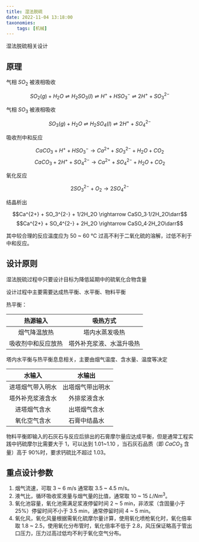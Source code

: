 ```yaml
---
title: 湿法脱硫
date: 2022-11-04 13:18:00
taxonomies:
    tags: [机械]
---
```


湿法脱硫相关设计

<!-- more -->

## 原理

气相 $SO_2$ 被液相吸收

$$SO_2(g) + H_2O \rightleftharpoons H_2SO_3(l)\rightleftharpoons H^+ + HSO_3^-\rightleftharpoons 2H^+ + SO_3^{2-}$$

气相 $SO_3$ 被液相吸收

$$SO_3(g) + H_2O \rightleftharpoons H_2SO_4(l)\rightleftharpoons 2H^+ + SO_4^{2-}$$

吸收剂中和反应

$$CaCO_3 + H^+ + HSO_3^- \rightarrow Ca^{2+} + SO_3^{2-} + H_2O + CO_2$$
$$CaCO_3 + 2H^+ + SO_4^{2-} \rightarrow Ca^{2+} + SO_4^{2-} + H_2O + CO_2$$

氧化反应

$$2SO_3^{2-}+O_2 \rightarrow 2SO_4^{2-}$$

结晶析出

$$Ca^{2+} + SO_3^{2-} + 1/2H_2O \rightarrow CaSO_3·1/2H_2O\darr$$
$$Ca^{2+} + SO_4^{2-} + 2H_2O \rightarrow CaSO_4·2H_2O\darr$$

其中较合理的反应温度应为 50 ~ 60 ℃ 过高不利于二氧化硫的溶解，过低不利于中和反应。

## 设计原则

湿法脱硫过程中只要设计目标为降低延期中的硫氧化合物含量

设计过程中主要需要达成热平衡、水平衡、物料平衡

热平衡：

|      热源输入      |         吸热方式         |
| :----------------: | :----------------------: |
|    烟气降温放热    |      塔内水蒸发吸热      |
| 吸收剂中和反应放热 | 塔外补充浆液、水温升吸热 |

塔内水平衡与热平衡息息相关，主要由烟气温度、含水量、温度等决定

|      水输入      |      水输出      |
| :--------------: | :--------------: |
| 进塔烟气带入明水 | 出塔烟气带出明水 |
| 塔外补充浆液含水 |   外排浆液含水   |
|   进塔烟气含水   |   出塔烟气含水   |
|   氧化空气含水   |   石膏中结晶水   |

物料平衡即输入的石灰石与反应后排出的石膏摩尔量应达成平衡，但是通常工程实践中钙硫摩尔比需要大于 1，可以达到 1.01~1.10 ，当石灰石品质（即 $CaCO_3$ 含量）高于 90%时，要求钙硫比不超过 1.03。

## 重点设计参数

1. 烟气流速，可取 3 ~ 6 m/s 通常取 3.5 ~ 4.5 m/s。
2. 液气比，循环吸收浆液量与烟气量的比值，通常取 10 ~ 15 $L/Nm^3$。
3. 氧化池容量，氧化池需满足浆液停留时间 2 ~ 5 min，非浓浆（含固量小于 25%）停留时间不小于 3.5 min，通常停留时间 4 ~ 5 min。
4. 氧化风，氧化风量根据需氧化硫摩尔量计算，使用氧化喷枪氧化时，氧化倍率取 1.8 ~ 2.5，使用氧化分布管时，氧化倍率不低于 2.8，风压保证略高于管出口压力，压力过高过低均不利于氧化空气分布。